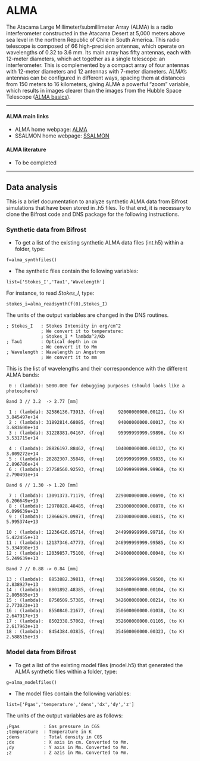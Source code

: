 # ALMA

The Atacama Large Millimeter/submillimeter Array (ALMA) is a radio interferometer constructed in the Atacama Desert at 5,000 meters above sea level in the northern Republic of Chile in South America. This radio telescope is composed of 66 high-precision antennas, which operate on wavelengths of 0.32 to 3.6 mm. Its main array has fifty antennas, each with 12-meter diameters, which act together as a single telescope: an interferometer. This is complemented by a compact array of four antennas with 12-meter diameters and 12 antennas with 7-meter diameters. ALMA’s antennas can be configured in different ways, spacing them at distances from 150 meters to 16 kilometers, giving ALMA a powerful “zoom” variable, which results in images clearer than the images from the Hubble Space Telescope ([ALMA basics](https://almascience.nrao.edu/about-alma/alma-basics)).
___
#### ALMA main links

- ALMA home webpage: [ALMA](https://almascience.nrao.edu/)
- SSALMON home webpage: [SSALMON](https://www.ssalmon.uio.no/)

#### ALMA literature
- To be completed
___
## Data analysis
This is a brief documentation to analyze synthetic ALMA data from Bifrost simulations that have been stored in .h5 files. To that end, it is necessary to clone the Bifrost code and DNS package for the following instructions.


### Synthetic data from Bifrost 

- To get a list of the existing synthetic ALMA data files (int.h5) within a folder, type:
``` IDL
f=alma_synthfiles()
```
- The synthetic files contain the following variables: 
``` IDL
list=['Stokes_I','Tau1','Wavelength']
```
For instance, to read _Stokes_I_, type:
``` IDL
stokes_i=alma_readsynth(f(0),Stokes_I)
```
The units of the output variables are changed in the DNS routines.
``` IDL
; Stokes_I   : Stokes Intensity in erg/cm^2
             ; We convert it to temperature:
             ; Stokes_I * lambda^2/Kb
; Tau1       : Optical depth in cm
             ; We convert it to Mm
; Wavelength : Wavelength in Angstrom
             ; We convert it to mm
```
This is the list of wavelengths and their correspondence with the different ALMA bands:
```
 0 : (lambda): 5000.000 for debugging purposes (should looks like a photosphere) 

Band 3 // 3.2  -> 2.77 [mm]

 1 : (lambda): 32586136.73913, (freq)     92000000000.00121, (to K) 3.845497e+14
 2 : (lambda): 31892814.68085, (freq)     94000000000.00017, (to K) 3.683600e+14
 3 : (lambda): 31228381.04167, (freq)     95999999999.99896, (to K) 3.531715e+14

 4 : (lambda): 28826197.88462, (freq)    104000000000.00137, (to K) 3.009272e+14
 5 : (lambda): 28282307.35849, (freq)    105999999999.99835, (to K) 2.896786e+14
 6 : (lambda): 27758560.92593, (freq)    107999999999.99969, (to K) 2.790491e+14

Band 6 // 1.30 -> 1.20 [mm]

 7 : (lambda): 13091373.71179, (freq)    229000000000.00690, (to K) 6.206649e+13
 8 : (lambda): 12978028.48485, (freq)    231000000000.00870, (to K) 6.099639e+13
 9 : (lambda): 12866629.09871, (freq)    233000000000.00815, (to K) 5.995374e+13

10 : (lambda): 12236426.85714, (freq)    244999999999.99716, (to K) 5.422455e+13
11 : (lambda): 12137346.47773, (freq)    246999999999.99585, (to K) 5.334998e+13
12 : (lambda): 12039857.75100, (freq)    249000000000.00040, (to K) 5.249639e+13

Band 7 // 0.88 -> 0.84 [mm]

13 : (lambda):  8853882.39811, (freq)    338599999999.99500, (to K) 2.838927e+13
14 : (lambda):  8801892.48385, (freq)    340600000000.00104, (to K) 2.805685e+13
15 : (lambda):  8750509.57385, (freq)    342600000000.00214, (to K) 2.773023e+13
16 : (lambda):  8550840.21677, (freq)    350600000000.01038, (to K) 2.647917e+13
17 : (lambda):  8502338.57062, (freq)    352600000000.01105, (to K) 2.617963e+13
18 : (lambda):  8454384.03835, (freq)    354600000000.00323, (to K) 2.588515e+13
```

### Model data from Bifrost

- To get a list of the existing model files (model.h5) that generated the ALMA synthetic files within a folder, type:
``` IDL
g=alma_modelfiles()
```
- The model files contain the following variables: 
``` IDL
list=['Pgas','temperature','dens','dx','dy','z']
```
The units of the output variables are as follows:
``` IDL
;Pgas         : Gas pressure in CGS
;temperature  : Temperature in K
;dens         : Total density in CGS
;dx           : X axis in cm. Converted to Mm.
;dy           : Y axis in Mm. Converted to Mm.
;z            : Z azis in Mm. Converted to Mm.
```

